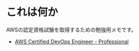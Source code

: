 # これは何か

AWSの認定資格試験を取得するための勉強用メモです。

- [AWS Certified DevOps Engineer - Professional](./dop_001/README.md)
